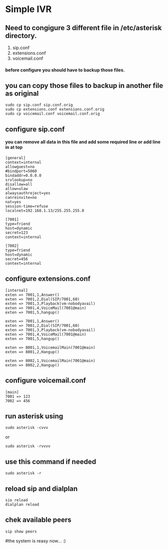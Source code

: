 # Simple IVR

## Need to congigure 3 different file in /etc/asterisk directory.

1. sip.conf
2. extensions.conf
3. voicemail.conf

#### before configure you should have to backup those files.
## you can copy those files to backup in another file as original

    sudo cp sip.conf sip.conf.orig
    sudo cp extensions.conf extensions.conf.orig
    sudo cp voicemail.conf voicemail.conf.orig
    
    
## configure sip.conf
#### you can remove all data in this file and add some required line or add line in at top

    [general]
    context=internal
    allowguest=no
    #bindport=5060
    bindaddr=0.0.0.0
    srvlookup=no
    disallow=all
    allow=ulaw
    alwaysauthreject=yes
    canreinvite=no
    nat=yes
    session-time=refuse
    localnet=192.168.1.13/255.255.255.0
    
    [7001]
    type=friend
    host=dynamic
    secret=123
    context=internal
    
    [7002]
    type=friend
    host=dynamic
    secret=456
    context=internal
    
    
## configure extensions.conf

    [internal]
    exten => 7001,1,Answer()
    exten => 7001,2,Dial(SIP/7001,60)
    exten => 7001,3,Playback(vm-nobodyavail)
    exten => 7001,4,VoiceMail(7001@main)
    exten => 7001,5,hangup()

    exten => 7001,1,Answer()
    exten => 7001,2,Dial(SIP/7001,60)
    exten => 7001,3,Playback(vm-nobodyavail)
    exten => 7001,4,VoiceMail(7001@main)
    exten => 7001,5,hangup()

    exten => 8001,1,VoicemailMain(7001@main)
    exten => 8001,2,Hangup()

    exten => 8002,1,VoicemailMain(7001@main)
    exten => 8002,2,Hangup()

## configure voicemail.conf

    [main]
    7001 => 123
    7002 => 456

## run asterisk using 
    sudo asterisk -cvvv
or
    
    sudo asterisk -rvvvv
    
## use this command if needed
    sudo asterisk -r
    
## reload sip and dialplan
    sio reload
    dialplan reload
    
## chek available peers
    sip show peers
    
#the system is reasy now... :)
